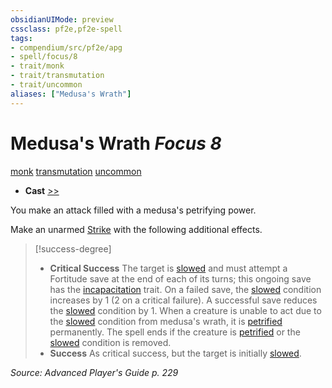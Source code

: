 ```yaml
---
obsidianUIMode: preview
cssclass: pf2e,pf2e-spell
tags:
- compendium/src/pf2e/apg
- spell/focus/8
- trait/monk
- trait/transmutation
- trait/uncommon
aliases: ["Medusa's Wrath"]
---
```

# Medusa's Wrath *Focus 8*   
[monk](../../rules/traits/monk.md)  [transmutation](../../rules/traits/transmutation.md)  [uncommon](../../rules/traits/uncommon.md)  

- **Cast** [>>](../../rules/core-rulebook/chapter-9-playing-the-game.md#Actions "Two-Action") 

You make an attack filled with a medusa's petrifying power.

Make an unarmed [Strike](../../rules/actions/strike.md) with the following additional effects.

> [!success-degree] 
> - **Critical Success** The target is [slowed](../../rules/conditions.md#Slowed) and must attempt a Fortitude save at the end of each of its turns; this ongoing save has the [incapacitation](../../rules/traits/incapacitation.md) trait. On a failed save, the [slowed](../../rules/conditions.md#Slowed) condition increases by 1 (2 on a critical failure). A successful save reduces the [slowed](../../rules/conditions.md#Slowed) condition by 1. When a creature is unable to act due to the [slowed](../../rules/conditions.md#Slowed) condition from medusa's wrath, it is [petrified](../../rules/conditions.md#Petrified) permanently. The spell ends if the creature is [petrified](../../rules/conditions.md#Petrified) or the [slowed](../../rules/conditions.md#Slowed) condition is removed.
> - **Success** As critical success, but the target is initially [slowed](../../rules/conditions.md#Slowed).

*Source: Advanced Player's Guide p. 229*
